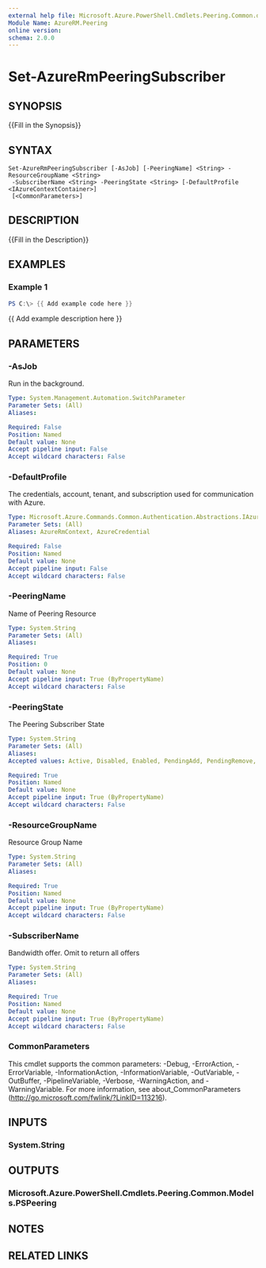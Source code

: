 ```yaml
---
external help file: Microsoft.Azure.PowerShell.Cmdlets.Peering.Common.dll-Help.xml
Module Name: AzureRM.Peering
online version:
schema: 2.0.0
---
```


# Set-AzureRmPeeringSubscriber

## SYNOPSIS
{{Fill in the Synopsis}}

## SYNTAX

```
Set-AzureRmPeeringSubscriber [-AsJob] [-PeeringName] <String> -ResourceGroupName <String>
 -SubscriberName <String> -PeeringState <String> [-DefaultProfile <IAzureContextContainer>]
 [<CommonParameters>]
```

## DESCRIPTION
{{Fill in the Description}}

## EXAMPLES

### Example 1
```powershell
PS C:\> {{ Add example code here }}
```

{{ Add example description here }}

## PARAMETERS

### -AsJob
Run in the background.

```yaml
Type: System.Management.Automation.SwitchParameter
Parameter Sets: (All)
Aliases:

Required: False
Position: Named
Default value: None
Accept pipeline input: False
Accept wildcard characters: False
```

### -DefaultProfile
The credentials, account, tenant, and subscription used for communication with Azure.

```yaml
Type: Microsoft.Azure.Commands.Common.Authentication.Abstractions.IAzureContextContainer
Parameter Sets: (All)
Aliases: AzureRmContext, AzureCredential

Required: False
Position: Named
Default value: None
Accept pipeline input: False
Accept wildcard characters: False
```

### -PeeringName
Name of Peering Resource

```yaml
Type: System.String
Parameter Sets: (All)
Aliases:

Required: True
Position: 0
Default value: None
Accept pipeline input: True (ByPropertyName)
Accept wildcard characters: False
```

### -PeeringState
The Peering Subscriber State

```yaml
Type: System.String
Parameter Sets: (All)
Aliases:
Accepted values: Active, Disabled, Enabled, PendingAdd, PendingRemove, ProvisioningCompleted, ProvisioningFailed, ProvisioningStarted, Removed, Succeeded

Required: True
Position: Named
Default value: None
Accept pipeline input: True (ByPropertyName)
Accept wildcard characters: False
```

### -ResourceGroupName
Resource Group Name

```yaml
Type: System.String
Parameter Sets: (All)
Aliases:

Required: True
Position: Named
Default value: None
Accept pipeline input: True (ByPropertyName)
Accept wildcard characters: False
```

### -SubscriberName
Bandwidth offer.
Omit to return all offers

```yaml
Type: System.String
Parameter Sets: (All)
Aliases:

Required: True
Position: Named
Default value: None
Accept pipeline input: True (ByPropertyName)
Accept wildcard characters: False
```

### CommonParameters
This cmdlet supports the common parameters: -Debug, -ErrorAction, -ErrorVariable, -InformationAction, -InformationVariable, -OutVariable, -OutBuffer, -PipelineVariable, -Verbose, -WarningAction, and -WarningVariable. For more information, see about_CommonParameters (http://go.microsoft.com/fwlink/?LinkID=113216).

## INPUTS

### System.String

## OUTPUTS

### Microsoft.Azure.PowerShell.Cmdlets.Peering.Common.Models.PSPeering

## NOTES

## RELATED LINKS
